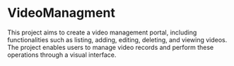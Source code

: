 # VideoManagment
This project aims to create a video management portal, including functionalities such as listing, adding, editing, deleting, and viewing videos. The project enables users to manage video records and perform these operations through a visual interface.
